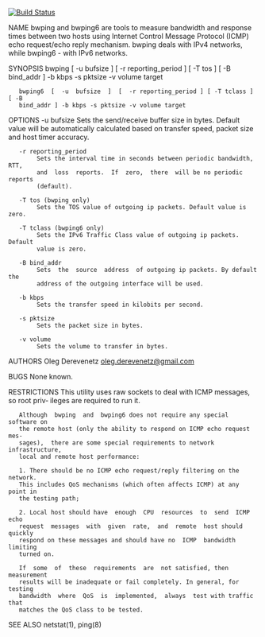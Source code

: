 [![Build Status](https://travis-ci.com/oleg-derevenetz/bwping.svg?branch=master)](https://travis-ci.com/oleg-derevenetz/bwping)

NAME
       bwping  and  bwping6  are tools to measure bandwidth and response times
       between two hosts using Internet Control Message Protocol  (ICMP)  echo
       request/echo  reply  mechanism.  bwping deals with IPv4 networks, while
       bwping6 - with IPv6 networks.

SYNOPSIS
       bwping [ -u bufsize ] [ -r reporting_period ] [ -T tos ] [ -B bind_addr
       ] -b kbps -s pktsize -v volume target

       bwping6  [  -u  bufsize  ]  [  -r reporting_period ] [ -T tclass ] [ -B
       bind_addr ] -b kbps -s pktsize -v volume target

OPTIONS
       -u bufsize
            Sets the send/receive buffer size in bytes. Default value will  be
            automatically  calculated based on transfer speed, packet size and
            host timer accuracy.

       -r reporting_period
            Sets the interval time in seconds between periodic bandwidth, RTT,
            and  loss  reports.  If  zero,  there  will be no periodic reports
            (default).

       -T tos (bwping only)
            Sets the TOS value of outgoing ip packets. Default value is zero.

       -T tclass (bwping6 only)
            Sets the IPv6 Traffic Class value of outgoing ip packets.  Default
            value is zero.

       -B bind_addr
            Sets  the  source  address  of outgoing ip packets. By default the
            address of the outgoing interface will be used.

       -b kbps
            Sets the transfer speed in kilobits per second.

       -s pktsize
            Sets the packet size in bytes.

       -v volume
            Sets the volume to transfer in bytes.

AUTHORS
       Oleg Derevenetz <oleg.derevenetz@gmail.com>

BUGS
       None known.

RESTRICTIONS
       This utility uses raw sockets to deal with ICMP messages, so root priv‐
       ileges are required to run it.

       Although  bwping  and  bwping6 does not require any special software on
       the remote host (only the ability to respond on ICMP echo request  mes‐
       sages),  there are some special requirements to network infrastructure,
       local and remote host performance:

       1. There should be no ICMP echo request/reply filtering on the network.
       This includes QoS mechanisms (which often affects ICMP) at any point in
       the testing path;

       2. Local host should have  enough  CPU  resources  to  send  ICMP  echo
       request  messages  with  given  rate,  and  remote  host should quickly
       respond on these messages and should have no  ICMP  bandwidth  limiting
       turned on.

       If  some  of  these  requirements  are  not satisfied, then measurement
       results will be inadequate or fail completely. In general, for  testing
       bandwidth  where  QoS  is  implemented,  always  test with traffic that
       matches the QoS class to be tested.

SEE ALSO
       netstat(1), ping(8)
